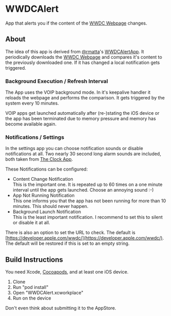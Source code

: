 # WWDCAlert #

App that alerts you if the content of the [WWDC Webpage](https://developer.apple.com/wwdc/) changes.

## About ##

The idea of this app is derived from [@rmatta](https://twitter.com/rmatta)'s [WWDCAlertApp](https://github.com/rmatta/WWDCAlertApp). It periodically downloads the [WWDC Webpage](https://developer.apple.com/wwdc/) and compares it's content to the previously downloaded one. If it has changed a local notification gets triggered.

### Background Execution / Refresh Interval ###

The App uses the VOIP background mode. In it's keepalive handler it reloads the webpage and performs the comparison. It gets triggered by the system every 10 minutes.

VOIP apps get launched automatically after (re-)stating the iOS device or the app has been terminated due to memory pressure and memory has become available again.

### Notifications / Settings ###

In the settings app you can choose notification sounds or disable notifications at all. Two nearly 30 second long alarm sounds are included, both taken from [The Clock App](http://www.mecking.net/ios-apps/the-clock-app).

These Notifications can be configured:

- Content Change Notification   
  This is the important one. It is repeated up to
  60 times on a one minute interval until the app
  gets launched. Choose an annoying sound :-)
- App Not Running Notification   
  This one informs you that the app has not been
  running for more than 10 minutes. This should
  never happen. 
- Background Launch Notification   
  This is the least important notification. I
  recommend to set this to silent or disable it at
  all.

There is also an option to set the URL to check. The default is [https://developer.apple.com/wwdc/](https://developer.apple.com/wwdc/). The default will be restored if this is set to an empty string.

## Build Instructions ##

You need Xcode, [Cocoapods](http://www.cocoapods.org/), and at least one iOS device.

1. Clone
2. Run "pod install"
3. Open "WWDCAlert.xcworkplace"
4. Run on the device

Don't even think about submitting it to the AppStore.